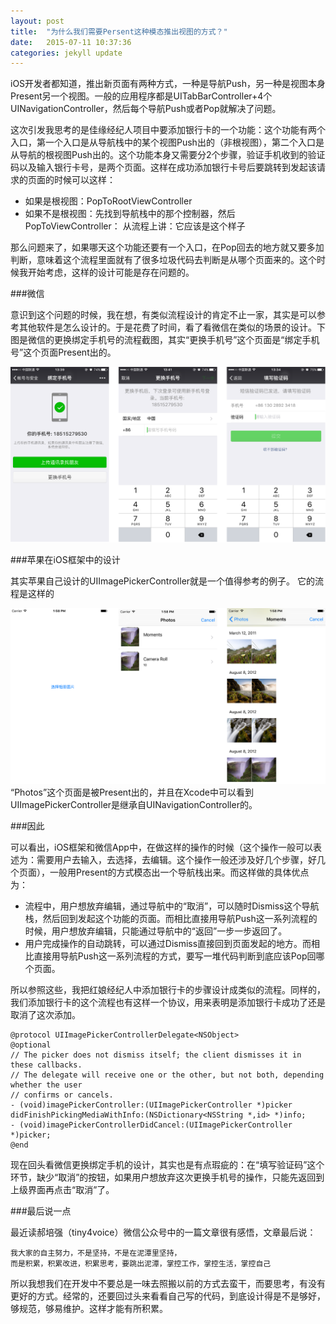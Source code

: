 ```yaml
---
layout: post
title:  "为什么我们需要Persent这种模态推出视图的方式？"
date:   2015-07-11 10:37:36
categories: jekyll update
---
```

iOS开发者都知道，推出新页面有两种方式，一种是导航Push，另一种是视图本身Present另一个视图。一般的应用程序都是UITabBarController+4个UINavigationController，然后每个导航Push或者Pop就解决了问题。

这次引发我思考的是佳缘经纪人项目中要添加银行卡的一个功能：这个功能有两个入口，第一个入口是从导航栈中的某个视图Push出的（非根视图），第二个入口是从导航的根视图Push出的。这个功能本身又需要分2个步骤，验证手机收到的验证码以及输入银行卡号，是两个页面。这样在成功添加银行卡号后要跳转到发起该请求的页面的时候可以这样：
- 如果是根视图：PopToRootViewController
- 如果不是根视图：先找到导航栈中的那个控制器，然后PopToViewController：
从流程上讲：它应该是这个样子
![]()

那么问题来了，如果哪天这个功能还要有一个入口，在Pop回去的地方就又要多加判断，意味着这个流程里面就有了很多垃圾代码去判断是从哪个页面来的。这个时候我开始考虑，这样的设计可能是存在问题的。

###微信

意识到这个问题的时候，我在想，有类似流程设计的肯定不止一家，其实是可以参考其他软件是怎么设计的。于是花费了时间，看了看微信在类似的场景的设计。下图是微信的更换绑定手机号的流程截图，其实“更换手机号”这个页面是“绑定手机号”这个页面Present出的。

![](../assets/2015/wechat_change_phone.png)

###苹果在iOS框架中的设计

其实苹果自己设计的UIImagePickerController就是一个值得参考的例子。
它的流程是这样的

![](../assets/2015/ios_imagePicker.png)
“Photos”这个页面是被Present出的，并且在Xcode中可以看到UIImagePickerController是继承自UINavigationController的。

###因此

可以看出，iOS框架和微信App中，在做这样的操作的时候（这个操作一般可以表述为：需要用户去输入，去选择，去编辑。这个操作一般还涉及好几个步骤，好几个页面），一般用Present的方式模态出一个导航栈出来。而这样做的具体优点为：

- 流程中，用户想放弃编辑，通过导航中的“取消”，可以随时Dismiss这个导航栈，然后回到发起这个功能的页面。而相比直接用导航Push这一系列流程的时候，用户想放弃编辑，只能通过导航中的“返回”一步一步返回了。
- 用户完成操作的自动跳转，可以通过Dismiss直接回到页面发起的地方。而相比直接用导航Push这一系列流程的方式，要写一堆代码判断到底应该Pop回哪个页面。

所以参照这些，我把红娘经纪人中添加银行卡的步骤设计成类似的流程。同样的，我们添加银行卡的这个流程也有这样一个协议，用来表明是添加银行卡成功了还是取消了这次添加。

	@protocol UIImagePickerControllerDelegate<NSObject>
	@optional
	// The picker does not dismiss itself; the client dismisses it in these callbacks.
	// The delegate will receive one or the other, but not both, depending whether the user
	// confirms or cancels.
	- (void)imagePickerController:(UIImagePickerController *)picker didFinishPickingMediaWithInfo:(NSDictionary<NSString *,id> *)info;
	- (void)imagePickerControllerDidCancel:(UIImagePickerController *)picker;
	@end

现在回头看微信更换绑定手机的设计，其实也是有点瑕疵的：在“填写验证码”这个环节，缺少“取消”的按钮，如果用户想放弃这次更换手机号的操作，只能先返回到上级界面再点击“取消”了。

###最后说一点

最近读郝培强（tiny4voice）微信公众号中的一篇文章很有感悟，文章最后说：

	我大家的自主努力，不是坚持，不是在泥潭里坚持，
	而是积累，积累改进，积累思考，要跳出泥潭，掌控工作，掌控生活，掌控自己
	
所以我想我们在开发中不要总是一味去照搬以前的方式去蛮干，而要思考，有没有更好的方式。经常的，还要回过头来看看自己写的代码，到底设计得是不是够好，够规范，够易维护。这样才能有所积累。



